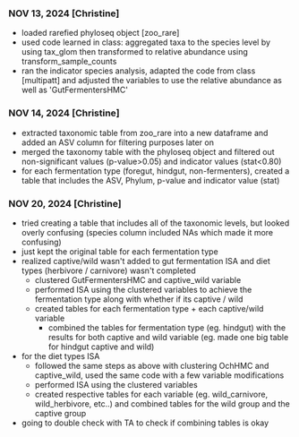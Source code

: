 ### NOV 13, 2024 [Christine]
- loaded rarefied phyloseq object [zoo_rare]
- used code learned in class: aggregated taxa to the species level by using tax_glom then transformed to relative abundance using transform_sample_counts
- ran the indicator species analysis, adapted the code from class [multipatt] and adjusted the variables to use the relative abundance as well as 'GutFermentersHMC'

### NOV 14, 2024 [Christine]
- extracted taxonomic table from zoo_rare into a new dataframe and added an ASV column for filtering purposes later on
- merged the taxonomy table with the phyloseq object and filtered out non-significant values (p-value>0.05) and indicator values (stat<0.80)
- for each fermentation type (foregut, hindgut, non-fermenters), created a table that includes the ASV, Phylum, p-value and indicator value (stat)

### NOV 20, 2024 [Christine]
- tried creating a table that includes all of the taxonomic levels, but looked overly confusing (species column included NAs which made it more confusing)
- just kept the original table for each fermentation type 
- realized captive/wild wasn't added to gut fermentation ISA and diet types (herbivore / carnivore) wasn't completed
  - clustered GutFermentersHMC and captive_wild variable
  - performed ISA using the clustered variables to achieve the fermentation type along with whether if its captive / wild
  - created tables for each fermentation type + each captive/wild variable
    - combined the tables for fermentation type (eg. hindgut) with the results for both captive and wild variable (eg. made one big table for hindgut captive and wild)
- for the diet types ISA
  - followed the same steps as above with clustering OchHMC and captive_wild, used the same code with a few variable modifications
  - performed ISA using the clustered variables
  - created respective tables for each variable (eg. wild_carnivore, wild_herbivore, etc..) and combined tables for the wild group and the captive group
 - going to double check with TA to check if combining tables is okay
